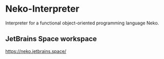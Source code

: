 # Neko-Interpreter

Interpreter for a functional object-oriented programming language Neko.

## JetBrains Space workspace

https://neko.jetbrains.space/
